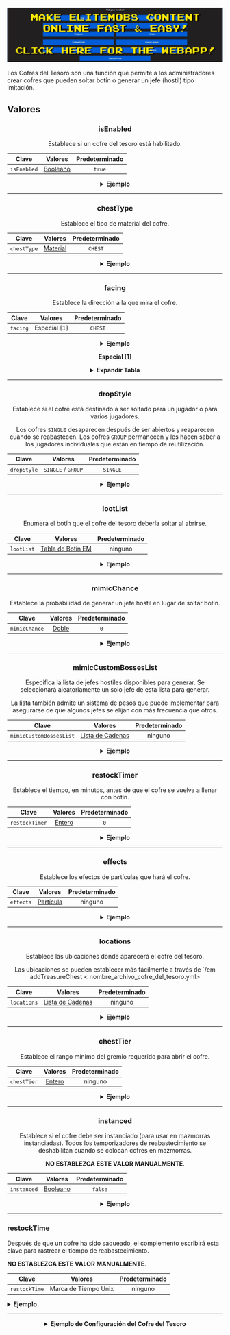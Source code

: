 [![webapp_banner.jpg](../../../img/wiki/webapp_banner.jpg)](https://magmaguy.com/webapp/webapp.html)

Los Cofres del Tesoro son una función que permite a los administradores crear cofres que pueden soltar botín o generar
un jefe (hostil) tipo imitación.

<div align="center">

<div align="left">

## Valores

</div>

### isEnabled

Establece si un cofre del tesoro está habilitado.

| Clave       |       Valores        | Predeterminado |
|-------------|:--------------------:|:--------------:|
| `isEnabled` | [Booleano](#boolean) |     `true`     |

<details> 

<summary><b>Ejemplo</b></summary>

<div align="left">

```yml
isEnabled: true
```

</div>

</details>

***

### chestType

Establece el tipo de material del cofre.

| Clave       |        Valores         | Predeterminado |
|-----------|:---------------------:|:-------:|
| `chestType` | [Material](#material) | `CHEST` |

<details> 

<summary><b>Ejemplo</b></summary>

<div align="left">

```yml
chestType: CHEST
```

*Esto debe ser un material de cofre válido, como `CHEST` o `BARREL`*.

<div align="center">

![create_chest_material.jpg](../../../img/wiki/create_chest_material.jpg)

</div>

</div>

</details>

***

### facing

Establece la dirección a la que mira el cofre.

| Clave       |   Valores    | Predeterminado |
|-----------|:-----------:|:-------:|
| `facing` | Especial [1] | `CHEST` |

<details> 

<summary><b>Ejemplo</b></summary>

<div align="left">

```yml
facing: CHEST
```

*Esto debe ser un material de cofre válido, como `CHEST` o `BARREL`*.

</div>

</details>

**Especial [1]**

<details> 

<summary><b>Expandir Tabla</b></summary>

| Dirección |
|-----------|
| `NORTH`   |
| `SOUTH`   |
| `WEST`    |
| `EAST`    |


</details>

***

### dropStyle

Establece si el cofre está destinado a ser soltado para un jugador o para varios jugadores.

Los cofres `SINGLE` desaparecen después de ser abiertos y reaparecen cuando se reabastecen. Los cofres `GROUP`
permanecen y les hacen saber a los jugadores individuales que están en tiempo de reutilización.

| Clave       |       Valores       | Predeterminado |
|-----------|:------------------:|:-------:|
| `dropStyle` | `SINGLE` / `GROUP` | `SINGLE` |

<details> 

<summary><b>Ejemplo</b></summary>

<div align="left">

```yml
dropStyle: SINGLE
```

</div>

</details>

***

### lootList

Enumera el botín que el cofre del tesoro debería soltar al abrirse.

| Clave      |                         Valores                          | Predeterminado |
|------------|:--------------------------------------------------------:|:--------------:|
| `lootList` | [Tabla de Botín EM]($language$/elitemobs/loot_tables.md) |    ninguno     |

<details> 

<summary><b>Ejemplo</b></summary>

<div align="left">

```yml
lootList:
- filename=elite_scrap_tiny.yml:chance=0.90
- magmaguys_toothpick.yml
```

</div>

</details>

***

### mimicChance

Establece la probabilidad de generar un jefe hostil en lugar de soltar botín.

| Clave       |      Valores       | Predeterminado |
|-----------|:-----------------:|:-------:|
| `mimicChance` | [Doble](#double) |   `0`   |

<details> 

<summary><b>Ejemplo</b></summary>

<div align="left">

```yml
mimicChance: 0.5
```

</div>

</details>

***

### mimicCustomBossesList

Especifica la lista de jefes hostiles disponibles para generar. Se seleccionará aleatoriamente un solo jefe de esta
lista para generar.

La lista también admite un sistema de pesos que puede implementar para asegurarse de que algunos jefes se elijan con más
frecuencia que otros.

| Clave                   |             Valores              | Predeterminado |
|-------------------------|:--------------------------------:|:--------------:|
| `mimicCustomBossesList` | [Lista de Cadenas](#string_list) |    ninguno     |

<details> 

<summary><b>Ejemplo</b></summary>

<div align="left">

```yml
mimicCustomBossesList:
- my_cool_mimic_boss.yml
- weak_mimic_boss.yml
```
*Si desea asignar pesos a los jefes, la lista debe tener el siguiente formato:*

```yml
mimicCustomBossesList:
- my_cool_mimic_boss.yml:60
- weak_mimic_boss.yml:40
```

*En esta configuración, es más probable que se elija `my_cool_mimic_boss.yml` para generar que `weak_mimic_boss.yml`.*

</div>

</details>

***

### restockTimer

Establece el tiempo, en minutos, antes de que el cofre se vuelva a llenar con botín.

| Clave       |      Valores       | Predeterminado |
|-----------|:-----------------:|:-------:|
| `restockTimer` | [Entero](#integer) |   `0`   |

<details> 

<summary><b>Ejemplo</b></summary>

<div align="left">

```yml
restockTimer: 30
```

</div>

</details>

***

### effects

Establece los efectos de partículas que hará el cofre.

| Clave       |      Valores       | Predeterminado |
|-----------|:-----------------:|:-------:|
| `effects` | [Partícula](https://hub.spigotmc.org/javadocs/spigot/org/bukkit/Particle.html) |  ninguno   |

<details> 

<summary><b>Ejemplo</b></summary>

<div align="left">

```yml
effects:
- DRIP_LAVA
- SMOKE_NORMAL
```

<div align="center">

![create_chest_effects.jpg](../../../img/wiki/create_chest_effects.jpg)

</div>

</div>

</details>

***

### locations

Establece las ubicaciones donde aparecerá el cofre del tesoro.

Las ubicaciones se pueden establecer más fácilmente a través de `/em addTreasureChest <
nombre_archivo_cofre_del_tesoro.yml>

| Clave       |             Valores              | Predeterminado |
|-------------|:--------------------------------:|:--------------:|
| `locations` | [Lista de Cadenas](#string_list) |    ninguno     |

<details> 

<summary><b>Ejemplo</b></summary>

<div align="left">

```yml
locations:
- my_world,10,50,10,0,0
- my_nether_world,12,58,12,0,0
```

</div>

</details>

***

### chestTier

Establece el rango mínimo del gremio requerido para abrir el cofre.

| Clave       |           Valores            | Predeterminado |
|-----------|:---------------------------:|:-------:|
| `chestTier` | [Entero](#integer) |  ninguno   |

<details> 

<summary><b>Ejemplo</b></summary>

<div align="left">

```yml
chestTier: 3
```

</div>

</details>

***

### instanced

Establece si el cofre debe ser instanciado (para usar en mazmorras instanciadas).
Todos los temporizadores de reabastecimiento se deshabilitan cuando se colocan cofres en mazmorras.

**NO ESTABLEZCA ESTE VALOR MANUALMENTE**.

| Clave       |       Valores        | Predeterminado |
|-------------|:--------------------:|:--------------:|
| `instanced` | [Booleano](#boolean) |    `false`     |

<details> 

<summary><b>Ejemplo</b></summary>

<div align="left">

```yml
instanced: true
```

</div>

</details>

</div>

***

### restockTime

Después de que un cofre ha sido saqueado, el complemento escribirá esta clave para rastrear el tiempo de
reabastecimiento.

**NO ESTABLEZCA ESTE VALOR MANUALMENTE**.

| Clave         |       Valores        | Predeterminado |
|---------------|:--------------------:|:--------------:|
| `restockTime` | Marca de Tiempo Unix |    ninguno     |

<details> 

<summary><b>Ejemplo</b></summary>

<div align="left">

```yml
restockTime: 1707394380
```

</div>

</details>

</div>

***

<details> 

<summary align="center"><b>Ejemplo de Configuración del Cofre del Tesoro</b></summary>

<div align="left">

```yml
isEnabled: true
chestType: CHEST
facing: NORTH
dropStyle: MULTIPLE
lootList:
- filename=elite_scrap_tiny.yml:chance=0.90
- magmaguys_toothpick.yml:chance=0.95
mimicChance: 0.50
mimicCustomBossesList:
- balrog.yml
- killer_rabbit_of_caerbannog.yml
restockTimer: 1
effects: SMOKE_NORMAL
locations:
- world,0.0,-60.0,-14.0,0.0,0.0
```

<div align="center">

![create_chest_chest.jpg](../../../img/wiki/create_chest_chest.jpg)

</div>

</div>

</details>
